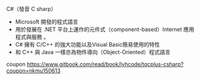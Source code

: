 C#（發音 C sharp）

* Microsoft 開發的程式語言
* 用於發展在 .NET 平台上運作的元件式（component-based）Internet 應用程式與服務 。
* C# 擁有 C/C++ 的強大功能以及Visual Basic簡易使用的特性
* 和 C++ 與 Java 一樣亦為物件導向（Object-Oriented）程式語言

coupon
https://www.gitbook.com/read/book/lyhcode/tqcplus-csharp?coupon=nkmu150613
